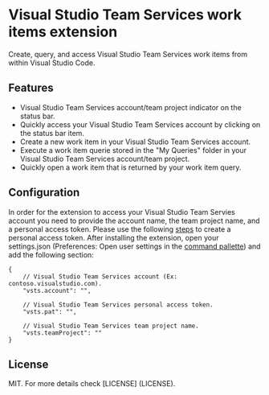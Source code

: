 # Visual Studio Team Services work items extension

Create, query, and access Visual Studio Team Services work items from within Visual Studio Code.

## Features
* Visual Studio Team Services account/team project indicator on the status bar. 
* Quickly access your Visual Studio Team Services account by clicking on the status bar item.
* Create a new work item in your Visual Studio Team Services account.
* Execute a work item querie stored in the "My Queries" folder in your Visual Studio Team Services account/team project. 
* Quickly open a work item that is returned by your work item query.

## Configuration 
In order for the extension to access your Visual Studio Team Servies account you need to provide the account name, the team project name, and a personal access token. Please use the following [steps](https://www.visualstudio.com/en-us/news/2015-jul-7-vso.aspx) to create a personal access token. After installing the extension, open your settings.json (Preferences: Open user settings in the [command pallette](https://code.visualstudio.com/Docs/editor/codebasics#_command-palette)) and add the following section:
```
{
	// Visual Studio Team Services account (Ex: contoso.visualstudio.com).
	"vsts.account": "",

	// Visual Studio Team Services personal access token.
	"vsts.pat": "",

	// Visual Studio Team Services team project name.
	"vsts.teamProject": ""
}
```


## License
MIT. For more details check [LICENSE] (LICENSE).
